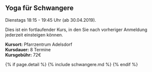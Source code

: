 ## Yoga für Schwangere

Dienstags 18:15 - 19:45 Uhr (ab 30.04.2019).

Dies ist ein fortlaufender Kurs, in den Sie nach vorheriger Anmeldung jederzeit einsteigen können.

**Kursort:** Pfarrzentrum Adelsdorf  
**Kursdauer:** 8 Termine  
**Kursgebühr:** 72€

{% if page.detail %}
{% include schwangere.md %}
{% endif %}
